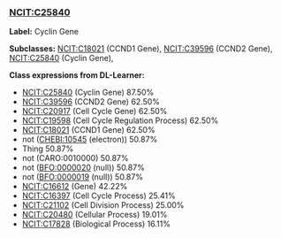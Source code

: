 
### [NCIT:C25840](http://purl.obolibrary.org/obo/NCIT_C25840)
**Label:** Cyclin Gene

**Subclasses:** [NCIT:C18021](http://purl.obolibrary.org/obo/NCIT_C18021) (CCND1 Gene), [NCIT:C39596](http://purl.obolibrary.org/obo/NCIT_C39596) (CCND2 Gene), [NCIT:C25840](http://purl.obolibrary.org/obo/NCIT_C25840) (Cyclin Gene), 

**Class expressions from DL-Learner:**

- [NCIT:C25840](http://purl.obolibrary.org/obo/NCIT_C25840) (Cyclin Gene) 87.50%
- [NCIT:C39596](http://purl.obolibrary.org/obo/NCIT_C39596) (CCND2 Gene) 62.50%
- [NCIT:C20917](http://purl.obolibrary.org/obo/NCIT_C20917) (Cell Cycle Gene) 62.50%
- [NCIT:C19598](http://purl.obolibrary.org/obo/NCIT_C19598) (Cell Cycle Regulation Process) 62.50%
- [NCIT:C18021](http://purl.obolibrary.org/obo/NCIT_C18021) (CCND1 Gene) 62.50%
- not ([CHEBI:10545](http://purl.obolibrary.org/obo/CHEBI_10545) (electron)) 50.87%
- Thing 50.87%
- not (CARO:0010000) 50.87%
- not ([BFO:0000020](http://purl.obolibrary.org/obo/BFO_0000020) (null)) 50.87%
- not ([BFO:0000019](http://purl.obolibrary.org/obo/BFO_0000019) (null)) 50.87%
- [NCIT:C16612](http://purl.obolibrary.org/obo/NCIT_C16612) (Gene) 42.22%
- [NCIT:C16397](http://purl.obolibrary.org/obo/NCIT_C16397) (Cell Cycle Process) 25.41%
- [NCIT:C21102](http://purl.obolibrary.org/obo/NCIT_C21102) (Cell Division Process) 25.00%
- [NCIT:C20480](http://purl.obolibrary.org/obo/NCIT_C20480) (Cellular Process) 19.01%
- [NCIT:C17828](http://purl.obolibrary.org/obo/NCIT_C17828) (Biological Process) 16.11%


